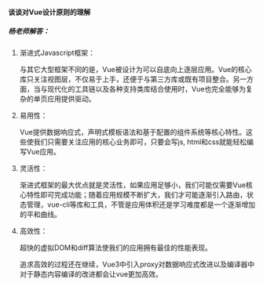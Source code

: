 #### 谈谈对Vue设计原则的理解

##### 杨老师解答：

1. 渐进式Javascript框架：

   与其它大型框架不同的是，Vue被设计为可以自底向上逐层应用。Vue的核心库只关注视图层，不仅易于上手，还便于与第三方库或既有项目整合。另一方面，当与现代化的工具链以及各种支持类库结合使用时，Vue也完全能够为复杂的单页应用提供驱动。

2. 易用性：

   Vue提供数据响应式，声明式模板语法和基于配置的组件系统等核心特性。这些使我们只需要关注应用的核心业务即可，只要会写js, html和css就能轻松编写Vue应用。

3. 灵活性：

   渐进式框架的最大优点就是灵活性，如果应用足够小，我们可能仅需要Vue核心特性即可完成功能；随着应用规模不断扩大，我们才可能逐渐引入路由，状态管理，vue-cli等库和工具，不管是应用体积还是学习难度都是一个逐渐增加的平和曲线。

4. 高效性：

   超快的虚拟DOM和diff算法使我们的应用拥有最佳的性能表现。

   追求高效的过程还在继续，Vue3中引入proxy对数据响应式改进以及编译器中对于静态内容编译的改进都会让vue更加高效。